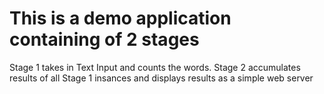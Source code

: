 # This is a demo application containing of 2 stages

Stage 1 takes in Text Input and counts the words.
Stage 2 accumulates results of all Stage 1 insances and displays results as a simple web server